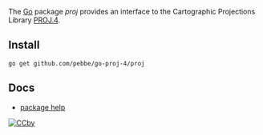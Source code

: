 The [Go](http://golang.org/) package _proj_ provides an interface to the Cartographic Projections Library [PROJ.4](http://trac.osgeo.org/proj/).

## Install

    go get github.com/pebbe/go-proj-4/proj

## Docs

 * [package help](http://gopkgdoc.appspot.com/pkg/github.com/pebbe/go-proj-4/proj )

[![CCby](http://i.creativecommons.org/l/by/3.0/88x31.png "Creative Commons Attribution 3.0 License")](http://creativecommons.org/licenses/by/3.0/)
